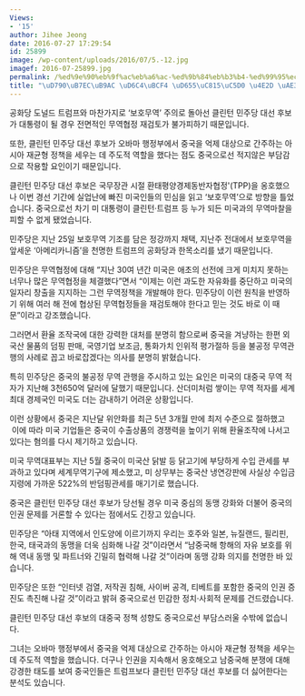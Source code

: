 ```yaml
---
Views:
- '15'
author: Jihee Jeong
date: 2016-07-27 17:29:54
id: 25899
image: /wp-content/uploads/2016/07/5.-12.jpg
imagef: 2016-07-25899.jpg
permalink: /%ed%9e%90%eb%9f%ac%eb%a6%ac-%ed%9b%84%eb%b3%b4-%ed%99%95%ec%a0%95%ec%97%90-%e4%b8%ad-%ea%b8%b4%ec%9e%a5/
title: "\uD790\uB7EC\uB9AC \uD6C4\uBCF4 \uD655\uC815\uC5D0 \u4E2D \uAE34\uC7A5"
---
```


공화당 도널드 트럼프와 마찬가지로 &#8216;보호무역&#8217; 주의로 돌아선 클린턴 민주당 대선 후보가 대통령이 될 경우 전면적인 무역협정 재검토가 불가피하기 때문입니다.

또한, 클린턴 민주당 대선 후보가 오바마 행정부에서 중국을 억제 대상으로 간주하는 아시아 재균형 정책을 세우는 데 주도적 역할을 했다는 점도 중국으로선 적지않은 부담감으로 작용할 요인이기 때문입니다.

클린턴 민주당 대선 후보은 국무장관 시절 환태평양경제동반자협정'(TPP)을 옹호했으나 이번 경선 기간에 실업난에 빠진 미국인들의 민심을 읽고 &#8216;보호무역&#8217;으로 방향을 틀었습니다. 중국으로선 차기 미 대통령이 클린턴·트럼프 등 누가 되든 미국과의 무역마찰을 피할 수 없게 됐었습니다.

민주당은 지난 25일 보호무역 기조를 담은 정강까지 채택, 지난주 전대에서 보호무역을 앞세운 &#8216;아메리카니즘&#8217;을 천명한 트럼프의 공화당과 한목소리를 냈기 때문입니다.

민주당은 무역협정에 대해 &#8220;지난 30여 년간 미국은 애초의 선전에 크게 미치지 못하는 너무나 많은 무역협정을 체결했다&#8221;면서 &#8220;이제는 이런 과도한 자유화를 중단하고 미국의 일자리 창출을 지지하는 그런 무역정책을 개발해야 한다. 민주당이 이런 원칙을 반영하기 위해 여러 해 전에 협상된 무역협정들을 재검토해야 한다고 믿는 것도 바로 이 때문&#8221;이라고 강조했습니다.

그러면서 환율 조작국에 대한 강력한 대처를 분명히 함으로써 중국을 겨냥하는 한편 외국산 물품의 덤핑 판매, 국영기업 보조금, 통화가치 인위적 평가절하 등을 불공정 무역관행의 사례로 꼽고 바로잡겠다는 의사를 분명히 밝혔습니다.

특히 민주당은 중국의 불공정 무역 관행을 주시하고 있는 요인은 미국의 대중국 무역 적자가 지난해 3천650억 달러에 달했기 때문입니다. 산더미처럼 쌓이는 무역 적자를 세계 최대 경제국인 미국도 더는 감내하기 어려운 상황입니다.

이런 상황에서 중국은 지난달 위안화를 최근 5년 3개월 만에 최저 수준으로 절하했고  이에 따라 미국 기업들은 중국이 수출상품의 경쟁력을 높이기 위해 환율조작에 나서고 있다는 혐의를 다시 제기하고 있습니다.

미국 무역대표부는 지난 5월 중국이 미국산 닭발 등 닭고기에 부당하게 수입 관세를 부과하고 있다며 세계무역기구에 제소했고, 미 상무부는 중국산 냉연강판에 사실상 수입금지령에 가까운 522%의 반덤핑관세를 매기기로 했습니다.

중국은 클린턴 민주당 대선 후보가 당선될 경우 미국 중심의 동맹 강화와 더불어 중국의 인권 문제를 거론할 수 있다는 점에서도 긴장고 있습니다.

민주당은 &#8220;아태 지역에서 인도양에 이르기까지 우리는 호주와 일본, 뉴질랜드, 필리핀, 한국, 태국과의 동맹을 더욱 심화해 나갈 것&#8221;이라면서 &#8220;남중국해 항해의 자유 보호를 위해 역내 동맹 및 파트너와 긴밀히 협력해 나갈 것&#8221;이라며 동맹 강화 의지를 천명한 바 있습니다.

민주당은 또한 &#8220;인터넷 검열, 저작권 침해, 사이버 공격, 티베트를 포함한 중국의 인권 증진도 촉진해 나갈 것&#8221;이라고 밝혀 중국으로선 민감한 정치·사회적 문제를 건드렸습니다.

클린턴 민주당 대선 후보의 대중국 정책 성향도 중국으로선 부담스러울 수밖에 없습니다.

그녀는 오바마 행정부에서 중국을 억제 대상으로 간주하는 아시아 재균형 정책을 세우는 데 주도적 역할을 했습니다. 더구나 인권을 지속해서 옹호해오고 남중국해 분쟁에 대해 강경한 태도를 보여 중국인들은 트럼프보다 클린턴 민주당 대선 후보를 더 싫어한다는 분석도 있습니다.

&nbsp;